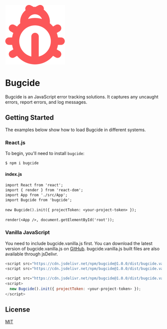 ![logo](./dist/img/logo.png)

# Bugcide

Bugcide is an JavaScript error tracking solutions.
It captures any uncaught errors, report errors, and log messages.

## Getting Started

The examples below show how to load Bugcide in different systems.

### React.js

To begin, you'll need to install `bugcide`:

```
$ npm i bugcide
```

#### index.js

```react
import React from 'react';
import { render } from 'react-dom';
import App from './src/App';
import Bugcide from 'bugcide';

new Bugcide().init({ projectToken: <your-project-token> });

render(<App />, document.getElementById('root'));
```



### Vanilla JavaScript

You need to include bugcide.vanilla.js first.
You can download the latest version of bugcide.vanilla.js on [GitHub](https://github.com/jy7123943/bugcide_npm_package).
bugcide.vanilla.js built files are also available through jsDelivr.

```javascript
<script src="https://cdn.jsdelivr.net/npm/bugcide@1.0.0/dist/bugcide.vanilla.js"></script>
<script src="https://cdn.jsdelivr.net/npm/bugcide@1.0.0/dist/bugcide.vanilla.min.js"></script> // minified version
```

```javascript
<script src="https://cdn.jsdelivr.net/npm/bugcide@1.0.0/dist/bugcide.vanilla.js"></script>
<script>
  new Bugcide().init({ projectToken: <your-project-token> });
</script>
```



## License

[MIT](https://github.com/jy7123943/bugcide_npm_package/blob/master/LICENSE.md)